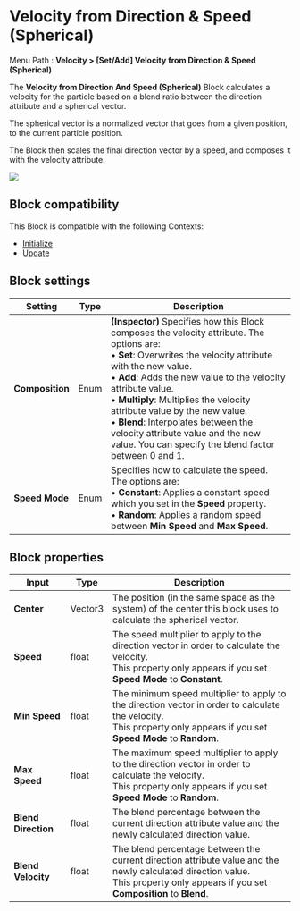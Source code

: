 # Velocity from Direction & Speed (Spherical)

Menu Path : **Velocity > [Set/Add] Velocity from Direction & Speed (Spherical)**

The **Velocity from Direction And Speed (Spherical)** Block calculates a velocity for the particle based on a blend ratio between the direction attribute and a spherical vector.

The spherical vector is a normalized vector that goes from a given position, to the current particle position.

The Block then scales the final direction vector by a speed, and composes it with the velocity attribute.

![](Images/Block-VelocityFromDirectionAndSpeed(Spherical)Example.gif)

## Block compatibility

This Block is compatible with the following Contexts:

- [Initialize](Context-Initialize.md)
- [Update](Context-Update.md)

## Block settings

| **Setting**     | **Type** | **Description**                                              |
| --------------- | -------- | ------------------------------------------------------------ |
| **Composition** | Enum     | **(Inspector)** Specifies how this Block composes the velocity attribute. The options are:<br/>&#8226; **Set**: Overwrites the velocity attribute with the new value.<br/>&#8226; **Add**: Adds the new value to the velocity attribute value.<br/>&#8226; **Multiply**: Multiplies the velocity attribute value by the new value.<br/>&#8226; **Blend**: Interpolates between the velocity attribute value and the new value. You can specify the blend factor between 0 and 1. |
| **Speed Mode**  | Enum     | Specifies how to calculate the speed. The options are:<br/>&#8226; **Constant**: Applies a constant speed which you set in the **Speed** property.<br/>&#8226; **Random**: Applies a random speed between **Min Speed** and **Max** **Speed**. |

## Block properties

| **Input**           | **Type** | **Description**                                              |
| ------------------- | -------- | ------------------------------------------------------------ |
| **Center**          | Vector3  | The position (in the same space as the system) of the center this block uses to calculate the spherical vector. |
| **Speed**           | float    | The speed multiplier to apply to the direction vector in order to calculate the velocity.<br/>This property only appears if you set **Speed Mode** to **Constant**. |
| **Min Speed**       | float    | The minimum speed multiplier to apply to the direction vector in order to calculate the velocity.<br/>This property only appears if you set **Speed Mode** to **Random**. |
| **Max Speed**       | float    | The maximum speed multiplier to apply to the direction vector in order to calculate the velocity.<br/>This property only appears if you set **Speed Mode** to **Random**. |
| **Blend Direction** | float    | The blend percentage between the current direction attribute value and the newly calculated direction value. |
| **Blend Velocity**  | float    | The blend percentage between the current direction attribute value and the newly calculated direction value.<br/>This property only appears if you set **Composition** to **Blend**. |

